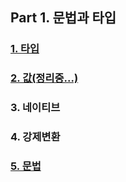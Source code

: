 ## Part 1. 문법과 타입

### [1. 타입](./part1/1-types.md)

### [2. 값(정리중...)](./part1/2-values.md)

### 3. 네이티브

### 4. 강제변환

### [5. 문법](./part1/5-grammar.md)
